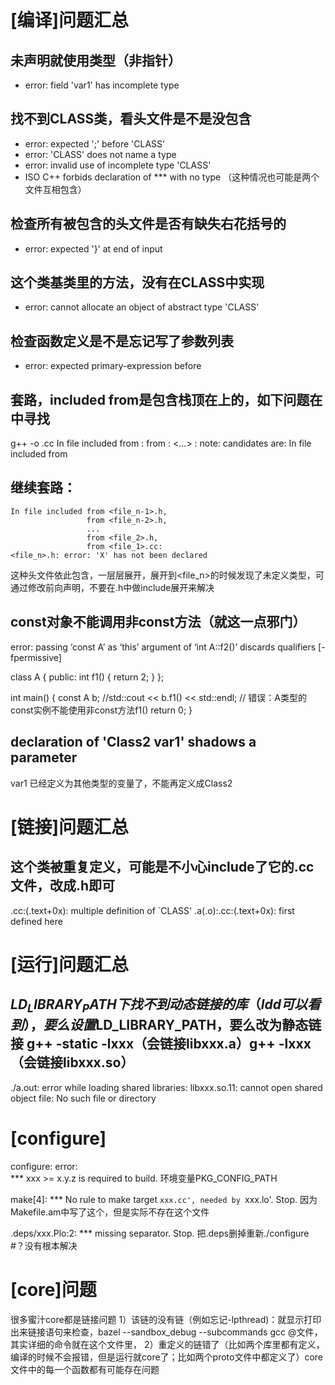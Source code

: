 # [编译]问题汇总

## 未声明就使用类型（非指针）
- error: field 'var1' has incomplete type

## 找不到CLASS类，看头文件是不是没包含

- error: expected ';' before 'CLASS'
- error: 'CLASS' does not name a type
- error: invalid use of incomplete type 'CLASS'
- ISO C++ forbids declaration of *** with no type （这种情况也可能是两个文件互相包含）

##  检查所有被包含的头文件是否有缺失右花括号的
- error: expected '}' at end of input

## 这个类基类里的方法，没有在CLASS中实现
- error: cannot allocate an object of abstract type 'CLASS'

## 检查函数定义是不是忘记写了参数列表
- error: expected primary-expression before


## 套路，included from是包含栈顶在上的，如下问题在<file3>中寻找
g++ -o <xx>.cc
In file included from <file1>:<line1>
				 from <file2>:<line2>
<...>
<file>: note: candidates are:
In file included from <file3>


## 继续套路：
```
In file included from <file_n-1>.h,
                 from <file_n-2>.h,
                 ...
                 from <file_2>.h,
                 from <file_1>.cc:
<file_n>.h: error: 'X' has not been declared
```
这种头文件依此包含，一层层展开，展开到<file_n>的时候发现了未定义类型，可通过修改前向声明，不要在.h中做include展开来解决

## const对象不能调用非const方法（就这一点邪门）
error: passing ‘const A’ as ‘this’ argument of ‘int A::f2()’ discards qualifiers [-fpermissive]

class A
{
public:
    int f1()
    {
        return 2;
    }
};

int main()
{
    const A b;
    //std::cout << b.f1() << std::endl; // 错误：A类型的const实例不能使用非const方法f1()
    return 0;
}
## declaration of 'Class2 var1' shadows a parameter
var1 已经定义为其他类型的变量了，不能再定义成Class2


# [链接]问题汇总

## 这个类被重复定义，可能是不小心include了它的.cc文件，改成.h即可
.cc:(.text+0x): multiple definition of `CLASS'
.a(.o):.cc:(.text+0x): first defined here


# [运行]问题汇总
## $LD_LIBRARY_PATH下找不到动态链接的库（ldd可以看到），要么设置$LD_LIBRARY_PATH，要么改为静态链接 g++ -static -lxxx（会链接libxxx.a）g++ -lxxx（会链接libxxx.so）
./a.out: error while loading shared libraries: libxxx.so.11: cannot open shared object file: No such file or directory

# [configure]
configure: error:  
      *** xxx >= x.y.z is required to build.
环境变量PKG_CONFIG_PATH


make[4]: *** No rule to make target `xxx.cc', needed by `xxx.lo'.  Stop.
因为Makefile.am中写了这个，但是实际不存在这个文件


.deps/xxx.Plo:2: *** missing separator.  Stop.
把.deps删掉重新./configure #？没有根本解决

# [core]问题
很多蜜汁core都是链接问题
1）该链的没有链（例如忘记-lpthread)：就显示打印出来链接语句来检查，bazel --sandbox_debug --subcommands
gcc @文件，其实详细的命令就在这个文件里，
2）重定义的链错了（比如两个库里都有定义，编译的时候不会报错，但是运行就core了；比如两个proto文件中都定义了）core文件中的每一个函数都有可能存在问题